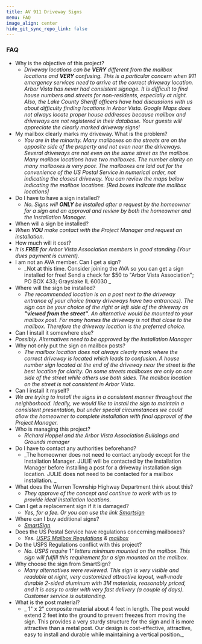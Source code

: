 ```yaml
---
title: AV 911 Driveway Signs
menu: FAQ
image_align: center
hide_git_sync_repo_link: false
---
```

[SmartSign]: http://bit.ly/2TW2FLG

### FAQ

- Why is the objective of this project?
  - _Driveway locations can be __VERY__ different from the mailbox locations and __VERY__ confusing.  This is
a particular concern when 911 emergency services need to arrive at the correct driveway location.  Arbor Vista has never had consistent signage.  It is difficult to find house numbers and streets for non-residents, especially at night.  Also, the Lake County Sheriff officers have had discussions with us about difficulty finding locations in Arbor Vista.  Google Maps does not always locate proper house addresses because mailbox and driveways are not registered in their database. Your guests will appreciate the clearly marked driveway signs!_
- My mailbox clearly marks my driveway.  What is the problem?
  - _You are in the minority.  Many mailboxes on the streets are on the opposite side of the property and not even near the driveways.  Several driveways are not even on the same street as the mailbox.  Many mailbox locations have two mailboxes. The number clarity on many mailboxes is very poor.  The mailboxes are laid out for the convenience of the US Postal Service in numerical order, not indicating the closest driveway.  You can review the maps below indicating the mailbox locations. [Red boxes indicate the mailbox locations]_
- Do I have to have a sign installed?
  - _No. Signs will __ONLY__ be installed after a request by the homeowner for a sign and an approval and review by both the homeowner and the Installation Manager._ 
-  When will a sign be installed?
  - _When __YOU__ make contact with the Project Manager and request an installation._
-  How much will it cost?
  - _It is __FREE__ for Arbor Vista Association members in good standing (Your dues payment is current)._ 
- I am not an AVA member.  Can I get a sign?
  - _Not at this time.  Consider joining the AVA so you can get a sign installed for free! Send a check for $50 to "Arbor Vista Association"; PO BOX 433; Grayslake IL 60030 _
-  Where will the sign be installed?
   - _The recommended location is on a post next to the driveway entrance of your choice (many driveways have two entrances). The sign can be your choice of the right or left side of the driveway as __"viewed from the street"__.  An alternative would be mounted to your mailbox post. For many homes the driveway is not that close to the mailbox.  Therefore the driveway location is the preferred choice._
-  Can I install it somewhere else?
  - _Possibly.  Alternatives need to be approved by the Installation Manager_
- Why not only put the sign on mailbox posts?
  - _The mailbox location does not always clearly mark where the correct driveway is located which leads to confusion.  A house number sign located at the end of the driveway near the street is the best location for clarity. On some streets mailboxes are only on one side of the street while others use both sides.  The mailbox location on the street is not consistent in Arbor Vista._
-  Can I install it myself?
  - _We are trying to install the signs in a consistent manner throughout the neighborhood. Ideally, we would like to install the sign to maintain a consistent presentation, but under special circumstances we could allow the homeowner to complete installation with final approval of the Project Manager._
- Who is managing this project?
  - _Richard Hoppel and the Arbor Vista Association Buildings and Grounds manager_
- Do I have to contact any authorities beforehand?
  - _The homeowner does not need to contact anybody except for the Installation Manager. JULIE will be contacted by the Installation Manager before installing a post for a driveway installation sign location. JULIE does not need to be contacted for a mailbox installation. _
- What does the Warren Township Highway Department think about this?
  - _They approve of the concept and continue to work with us to provide ideal installation locations._ 
- Can I get a replacement sign if it is damaged?
  - _Yes, for a fee. Or you can use the link [Smartsign]_
- Where can I buy additional signs?
  - _[SmartSign]_
- Does the US Postal Service have regulations concerning mailboxes?
  - _Yes. [USPS Mailbox Regulations](https://www.mailboss.com/guide-usps-mailbox-regulations/) & [mailbox](https://www.usps.com/manage/mailboxes.htm)_
- Do the USPS Regulations conflict with this project?
  - _No.  USPS require 1" letters minimum mounted on the mailbox.  This sign will fulfill this requirement for a sign mounted on the mailbox._
- Why choose the sign from SmartSign?
  - _Many alternatives were reviewed.  This sign is very visible and readable at night, very customized attractive layout, well-made durable 2-sided aluminum with 3M materials, reasonably priced, and it is easy to order with very fast delivery (a couple of days).  Customer service is outstanding._ 
- What is the post material?
  - _ 1" x 2" composite material about 4 feet in length.  The post would extend 2 feet into the ground to prevent freezes from moving the sign. This provides a very sturdy structure for the sign and it is more attractive than a metal post. Our design is cost-effective, attractive, easy to install and durable while maintaining a vertical position._
